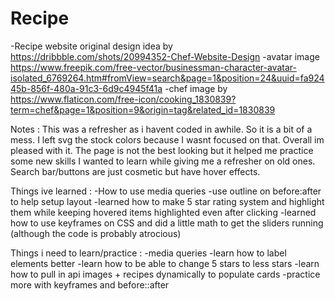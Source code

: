 # Recipe
-Recipe website original design idea by https://dribbble.com/shots/20994352-Chef-Website-Design
-avatar image https://www.freepik.com/free-vector/businessman-character-avatar-isolated_6769264.htm#fromView=search&page=1&position=24&uuid=fa92445b-856f-480a-91c3-6d9c4945f41a
-chef image by https://www.flaticon.com/free-icon/cooking_1830839?term=chef&page=1&position=9&origin=tag&related_id=1830839

Notes :
This was a refresher as i havent coded in awhile. So it is a bit of a mess. I left svg the stock colors because I wasnt focused on that. Overall im pleased with it. The page is not the best looking but it helped me practice some new skills I wanted to learn while giving me a refresher on old ones. Search bar/buttons are just cosmetic but have hover effects.

Things ive learned :
-How to use media queries
-use outline on before:after to help setup layout
-learned how to make 5 star rating system and highlight them while keeping hovered items highlighted even after clicking 
-learned how to use keyframes on CSS and did a little math to get the sliders running (although the code is probably atrocious)


Things i need to learn/practice :
-media queries
-learn how to label elements better
-learn how to be able to change 5 stars to less stars
-learn how to pull in api images + recipes dynamically to populate cards
-practice more with keyframes and before::after
